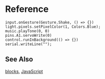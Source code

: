 # Reference

```namespaces
input.onGesture(Gesture.Shake, () => {})
light.pixels.setPixelColor(1, Colors.Blue);
music.playTone(0, 0)
pins.A1.servoWrite(0)
control.runInBackground(() => {})
serial.writeLine("");
```

## See Also

[blocks](/blocks), [JavaScript](/javascript)
